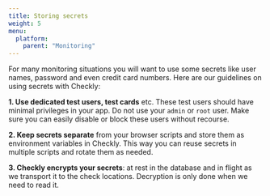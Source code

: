 ```yaml
---
title: Storing secrets
weight: 5
menu:
  platform:
    parent: "Monitoring"
---
```


For many monitoring situations you will want to use some secrets like user names, password and even credit card numbers.
Here are our guidelines on using secrets with Checkly:

**1. Use dedicated test users, test cards** etc. These test users should have minimal privileges in your app. Do not use your 
`admin` or `root` user. Make sure you can easily disable or block these users without recourse.

**2. Keep secrets separate** from your browser scripts and store them as environment variables in Checkly. This 
way you can reuse secrets in multiple scripts and rotate them as needed.

**3. Checkly encrypts your secrets**: at rest in the database and in flight as we transport it to the check locations. 
Decryption is only done when we need to read it.


